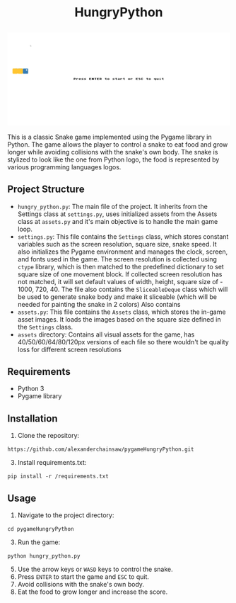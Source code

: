 # <p align="center">HungryPython</p>


![](https://github.com/alexanderchainsaw/pygameHungryPython/blob/main/demo.gif)

This is a classic Snake game implemented using the Pygame library in Python. The game allows the player to control a snake to eat food and grow longer while avoiding collisions with the snake's own body.
The snake is stylized to look like the one from Python logo, the food is represented by various programming languages logos.


## Project Structure

- `hungry_python.py`: The main file of the project. It inherits from the Settings class at `settings.py`, uses initialized assets from the Assets class at `assets.py` and it's main objective is to handle the main game loop.
- `settings.py`: This file contains the `Settings` class, which stores constant variables such as the screen resolution, square size, snake speed. It also initializes the Pygame environment and manages the clock, screen, and fonts used in the game. The screen resolution is collected using `ctype` library, which is then matched to the predefined dictionary to set square size of one movement block. If collected screen resolution has not matched, it will set default values of width, height, square size of - 1000, 720, 40. The file also contains the `SliceableDeque`
class which will be used to generate snake body and make it sliceable (which will be needed for painting the snake in 2 colors)
Also contains
- `assets.py`: This file contains the `Assets` class, which stores the in-game asset images. It loads the images based on the square size defined in the `Settings` class.
- `assets` directory: Contains all visual assets for the game, has 40/50/60/64/80/120px versions of each file so there wouldn't be quality loss for different screen resolutions

## Requirements
- Python 3
- Pygame library

## Installation
1. Clone the repository:
```
https://github.com/alexanderchainsaw/pygameHungryPython.git
```
3. Install requirements.txt:
```
pip install -r /requirements.txt
```

## Usage
1. Navigate to the project directory:
```
cd pygameHungryPython
```
3. Run the game:
```
python hungry_python.py
```
5. Use the arrow keys or `WASD` keys to control the snake.
6. Press `ENTER` to start the game and `ESC` to quit.
7. Avoid collisions with the snake's own body.
8. Eat the food to grow longer and increase the score.
